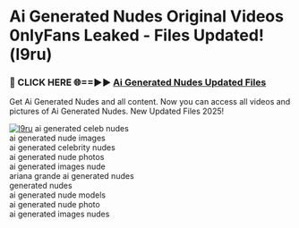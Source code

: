 # Ai Generated Nudes Original Videos 0nlyFans Leaked - Files Updated! (l9ru)

<h3>🔴 CLICK HERE 🌐==►► <a href="https://tinyurl.com/52m3yx9h" rel="nofollow">Ai Generated Nudes Updated Files</a></h3>

Get Ai Generated Nudes and all content. Now you can access all videos and pictures of Ai Generated Nudes. New Updated Files 2025!

[![l9ru](https://i.imgur.com/TnHtlc8.gif)](https://tinyurl.com/52m3yx9h)
ai generated celeb nudes<br>
ai generated nude images<br>
ai generated celebrity nudes<br>
ai generated nude photos<br>
ai generated images nude<br>
ariana grande ai generated nudes<br>
generated nudes<br>
ai generated nude models<br>
ai generated nude photo<br>
ai generated images nudes